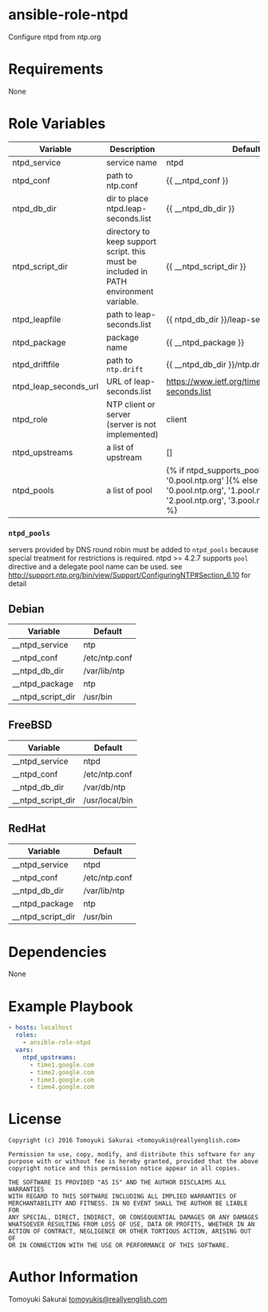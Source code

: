 # ansible-role-ntpd

Configure ntpd from ntp.org

# Requirements

None

# Role Variables

| Variable | Description | Default |
|----------|-------------|---------|
| ntpd\_service | service name | ntpd |
| ntpd\_conf | path to ntp.conf | {{ \_\_ntpd\_conf }} |
| ntpd\_db\_dir | dir to place ntpd.leap-seconds.list | {{ \_\_ntpd\_db\_dir }} |
| ntpd\_script\_dir | directory to keep support script. this must be included in PATH environment variable. | {{ \_\_ntpd\_script\_dir }} |
| ntpd\_leapfile | path to leap-seconds.list | {{ ntpd\_db\_dir }}/leap-seconds.list |
| ntpd\_package | package name | {{ \_\_ntpd\_package }} |
| ntpd\_driftfile | path to `ntp.drift` | {{ \_\_ntpd\_db\_dir }}/ntp.drift |
| ntpd\_leap\_seconds\_url | URL of leap-seconds.list | https://www.ietf.org/timezones/data/leap-seconds.list |
| ntpd\_role | NTP client or server (server is not implemented) | client |
| ntpd\_upstreams | a list of upstream | [] |
| ntpd\_pools | a list of pool | {% if ntpd_supports_pool %}[ '0.pool.ntp.org' ]{% else %}[ '0.pool.ntp.org', '1.pool.ntp.org', '2.pool.ntp.org', '3.pool.ntp.org' ]{% endif %} |

### `ntpd_pools`
  servers provided by DNS round robin must be added to `ntpd_pools` because
  special treatment for restrictions is required.
  ntpd >= 4.2.7 supports `pool` directive and a delegate pool name can be used.
  see http://support.ntp.org/bin/view/Support/ConfiguringNTP#Section_6.10 for detail
## Debian

| Variable | Default |
|----------|---------|
| \_\_ntpd\_service | ntp |
| \_\_ntpd\_conf | /etc/ntp.conf |
| \_\_ntpd\_db\_dir | /var/lib/ntp |
| \_\_ntpd\_package | ntp |
| \_\_ntpd\_script\_dir | /usr/bin |

## FreeBSD

| Variable | Default |
|----------|---------|
| \_\_ntpd\_service | ntpd |
| \_\_ntpd\_conf | /etc/ntp.conf |
| \_\_ntpd\_db\_dir | /var/db/ntp |
| \_\_ntpd\_script\_dir | /usr/local/bin |

## RedHat

| Variable | Default |
|----------|---------|
| \_\_ntpd\_service | ntpd |
| \_\_ntpd\_conf | /etc/ntp.conf |
| \_\_ntpd\_db\_dir | /var/lib/ntp |
| \_\_ntpd\_package | ntp |
| \_\_ntpd\_script\_dir | /usr/bin |

# Dependencies

None

# Example Playbook

```yaml
- hosts: localhost
  roles:
    - ansible-role-ntpd
  vars:
    ntpd_upstreams:
      - time1.google.com
      - time2.google.com
      - time3.google.com
      - time4.google.com
```

# License

```
Copyright (c) 2016 Tomoyuki Sakurai <tomoyukis@reallyenglish.com>

Permission to use, copy, modify, and distribute this software for any
purpose with or without fee is hereby granted, provided that the above
copyright notice and this permission notice appear in all copies.

THE SOFTWARE IS PROVIDED "AS IS" AND THE AUTHOR DISCLAIMS ALL WARRANTIES
WITH REGARD TO THIS SOFTWARE INCLUDING ALL IMPLIED WARRANTIES OF
MERCHANTABILITY AND FITNESS. IN NO EVENT SHALL THE AUTHOR BE LIABLE FOR
ANY SPECIAL, DIRECT, INDIRECT, OR CONSEQUENTIAL DAMAGES OR ANY DAMAGES
WHATSOEVER RESULTING FROM LOSS OF USE, DATA OR PROFITS, WHETHER IN AN
ACTION OF CONTRACT, NEGLIGENCE OR OTHER TORTIOUS ACTION, ARISING OUT OF
OR IN CONNECTION WITH THE USE OR PERFORMANCE OF THIS SOFTWARE.
```

# Author Information

Tomoyuki Sakurai <tomoyukis@reallyenglish.com>
